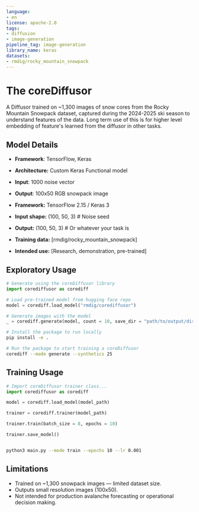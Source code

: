 ```yaml
---
language:
- en
license: apache-2.0
tags:
- diffusion
- image-generation
pipeline_tag: image-generation
library_name: keras
datasets:
- rmdig/rocky_mountain_snowpack
---
```


# The coreDiffusor

A Diffusor trained on ~1,300 images of snow cores from the Rocky Mountain Snowpack dataset, captured during the 2024-2025 ski season to understand features of the data. Long term use of this is for higher level embedding
of feature's learned from the diffusor in other tasks.

## Model Details
- **Framework**: TensorFlow, Keras
- **Architecture:** Custom Keras Functional model
- **Input**: 1000 noise vector 
- **Output**: 100x50 RGB snowpack image


- **Framework:** TensorFlow 2.15 / Keras 3
- **Input shape:** (100, 50, 3)  # Noise seed
- **Output:** (100, 50, 3)  # Or whatever your task is
- **Training data:** [rmdig/rocky_mountain_snowpack]
- **Intended use:** [Research, demonstration, pre-trained]

## Exploratory Usage

```python
# Generate using the coreDiffusor library
import corediffusor as corediff

# Load pre-trained model from hugging face repo
model = corediff.load_model("rmdig/corediffusor")

# Generate images with the model
_ = corediff.generate(model, count = 10, save_dir = "path/to/output/dir/")

```

```bash
# Install the package to run locally
pip install -e .

# Run the package to start training a coreDiffusor
corediff --mode generate --synthetics 25

```

## Training Usage

```python
# Import coreDiffusor trainer class...
import corediffusor as corediff

model = corediff.load_model(model_path)

trainer = corediff.trainer(model_path)

trainer.train(batch_size = 8, epochs = 10)

trainer.save_model()
```

```bash

python3 main.py --mode train --epochs 10 --lr 0.001

```

## Limitations

- Trained on ~1,300 snowpack images — limited dataset size.
- Outputs small resolution images (100x50).
- Not intended for production avalanche forecasting or operational decision making.
